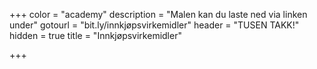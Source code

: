 +++
color = "academy"
description = "Malen kan du laste ned via linken under"
gotourl = "bit.ly/innkjøpsvirkemidler"
header = "TUSEN TAKK!"
hidden = true
title = "Innkjøpsvirkemidler"

+++
